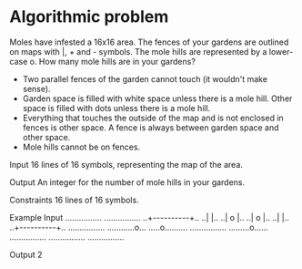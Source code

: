 # Algorithmic problem

Moles have infested a 16x16 area.
The fences of your gardens are outlined on maps with |, + and - symbols.
The mole hills are represented by a lower-case o.
How many mole hills are in your gardens?

- Two parallel fences of the garden cannot touch (it wouldn't make sense).
- Garden space is filled with white space unless there is a mole hill. Other space is filled with dots unless there is a mole hill.
- Everything that touches the outside of the map and is not enclosed in fences is other space. A fence is always between garden space and other space.
- Mole hills cannot be on fences.

Input
16 lines of 16 symbols, representing the map of the area.

Output
An integer for the number of mole hills in your gardens.

Constraints
16 lines of 16 symbols.

Example
Input
................
................
..+----------+..
..|          |..
..|   o      |..
..|      o   |..
..|          |..
..+----------+..
................
............o...
.....o..........
................
.........o......
................
................
................

Output
2
